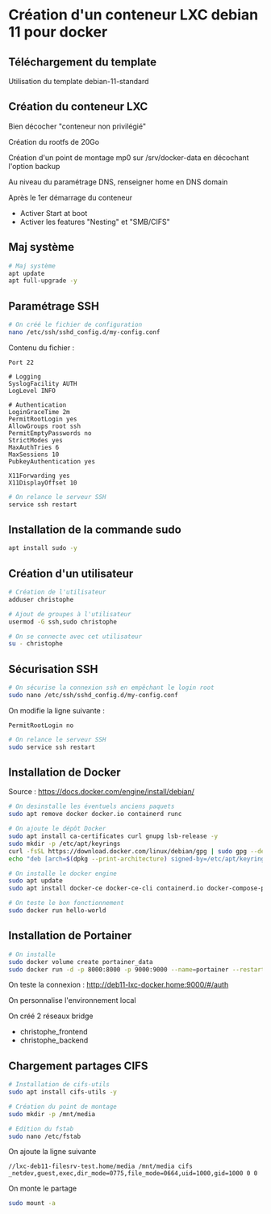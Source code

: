 # Création d'un conteneur LXC debian 11 pour docker



## Téléchargement du template

Utilisation du template debian-11-standard

## Création du conteneur LXC

Bien décocher "conteneur non privilégié"

Création du rootfs de 20Go

Création d'un point de montage mp0 sur /srv/docker-data en décochant l'option backup

Au niveau du paramétrage DNS, renseigner home en DNS domain

Après le 1er démarrage du conteneur

- Activer Start at boot
- Activer les features "Nesting" et "SMB/CIFS"

## Maj système

```bash
# Maj système
apt update
apt full-upgrade -y
```

## Paramétrage SSH

```bash
# On créé le fichier de configuration
nano /etc/ssh/sshd_config.d/my-config.conf
```

Contenu du fichier :

```
Port 22

# Logging
SyslogFacility AUTH
LogLevel INFO

# Authentication
LoginGraceTime 2m
PermitRootLogin yes
AllowGroups root ssh
PermitEmptyPasswords no
StrictModes yes
MaxAuthTries 6
MaxSessions 10
PubkeyAuthentication yes

X11Forwarding yes
X11DisplayOffset 10
```

```bash
# On relance le serveur SSH
service ssh restart
```

## Installation de la commande sudo

```bash
apt install sudo -y
```

## Création d'un utilisateur

```bash
# Création de l'utilisateur
adduser christophe

# Ajout de groupes à l'utilisateur
usermod -G ssh,sudo christophe

# On se connecte avec cet utilisateur
su - christophe
```

## Sécurisation SSH

```bash
# On sécurise la connexion ssh en empêchant le login root
sudo nano /etc/ssh/sshd_config.d/my-config.conf
```

On modifie la ligne suivante :

```
PermitRootLogin no
```

```bash
# On relance le serveur SSH
sudo service ssh restart
```

## Installation de Docker

Source : https://docs.docker.com/engine/install/debian/

```bash
# On desinstalle les éventuels anciens paquets
sudo apt remove docker docker.io containerd runc

# On ajoute le dépôt Docker
sudo apt install ca-certificates curl gnupg lsb-release -y
sudo mkdir -p /etc/apt/keyrings
curl -fsSL https://download.docker.com/linux/debian/gpg | sudo gpg --dearmor -o /etc/apt/keyrings/docker.gpg
echo "deb [arch=$(dpkg --print-architecture) signed-by=/etc/apt/keyrings/docker.gpg] https://download.docker.com/linux/debian $(lsb_release -cs) stable" | sudo tee /etc/apt/sources.list.d/docker.list > /dev/null

# On installe le docker engine
sudo apt update
sudo apt install docker-ce docker-ce-cli containerd.io docker-compose-plugin -y

# On teste le bon fonctionnement
sudo docker run hello-world
```

## Installation de Portainer

```bash
# On installe
sudo docker volume create portainer_data
sudo docker run -d -p 8000:8000 -p 9000:9000 --name=portainer --restart=always -v /var/run/docker.sock:/var/run/docker.sock -v portainer_data:/data portainer/portainer-ce
```

On teste la connexion : http://deb11-lxc-docker.home:9000/#/auth

On personnalise l'environnement local

On créé 2 réseaux bridge

- christophe_frontend
- christophe_backend

## Chargement partages CIFS 

```bash
# Installation de cifs-utils
sudo apt install cifs-utils -y

# Création du point de montage
sudo mkdir -p /mnt/media

# Edition du fstab
sudo nano /etc/fstab
```

On ajoute la ligne suivante

```
//lxc-deb11-filesrv-test.home/media /mnt/media cifs _netdev,guest,exec,dir_mode=0775,file_mode=0664,uid=1000,gid=1000 0 0
```

On monte le partage

```bash
sudo mount -a
```

